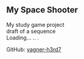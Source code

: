 ## My Space Shooter

My study game project  
draft of a sequence  
Loading... .. .  

GitHub: [vagner-h3rd7](https://github.com/h3rd7)
